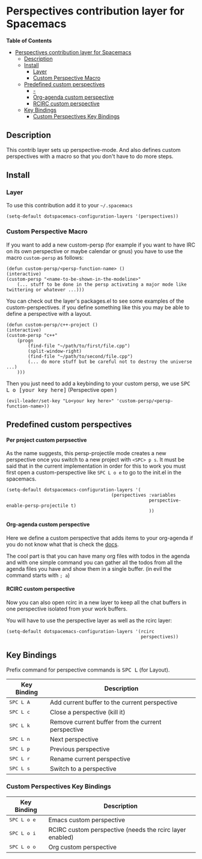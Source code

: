 # Perspectives contribution layer for Spacemacs

<!-- markdown-toc start - Don't edit this section. Run M-x markdown-toc/generate-toc again -->
**Table of Contents**

- [Perspectives contribution layer for Spacemacs](#perspectives-contribution-layer-for-spacemacs)
    - [Description](#description)
    - [Install](#install)
        - [Layer](#layer)
        - [Custom Perspective Macro](#custom-perspective-macro)
    - [Predefined custom perspectives](#predefined-custom-perspectives)
        - [-](#-)
        - [Org-agenda custom perspective](#org-agenda-custom-perspective)
        - [RCIRC custom perspective](#rcirc-custom-perspective)
    - [Key Bindings](#key-bindings)
        - [Custom Perspectives Key Bindings](#custom-perspectives-key-bindings)

<!-- markdown-toc end -->

## Description

This contrib layer sets up perspective-mode. And also defines custom
perspectives with a macro so that you don't have to do more steps.

## Install

### Layer

To use this contribution add it to your `~/.spacemacs`

```elisp
(setq-default dotspacemacs-configuration-layers '(perspectives))
```

### Custom Perspective Macro

If you want to add a new custom-persp (for example if you want to have
IRC on its own perspective or maybe calendar or gnus) you have to use
the macro `custom-persp` as follows:

```elisp
(defun custom-persp/<persp-function-name> ()
(interactive)
(custom-persp "<name-to-be-shown-in-the-modeline>"
    (... stuff to be done in the persp activating a major mode like twittering or whatever ...)))
```

You can check out the layer's packages.el to see some examples of the
custom-perspectives. if you define something like this you may be able
to define a perspective with a layout.

```elisp
(defun custom-persp/c++-project ()
(interactive)
(custom-persp "c++"
    (progn
        (find-file "~/path/to/first/file.cpp")
        (split-window-right)
        (find-file "~/path/to/second/file.cpp")
        (... do more stuff but be careful not to destroy the universe ...)
    )))
```

Then you just need to add a keybinding to your custom persp, we use
<kbd>SPC L o [your key here]</kbd> (Perspective open <key>)

```elisp
(evil-leader/set-key "Lo<your key here>" 'custom-persp/<persp-function-name>))
```

## Predefined custom perspectives

#### Per project custom perpsective

As the name suggests, this persp-projectile mode creates a new perspective
once you switch to a new project with `<SPC> p s`. It must be said that in the
current implementation in order for this to work you must first open a
custom-perspective like `SPC L o e` to go to the init.el in the spacemacs.

```elisp 
(setq-default dotspacemacs-configuration-layers '(
                                       (perspectives :variables
                                                     perspective-enable-persp-projectile t)
                                                     ))
```

#### Org-agenda custom perspective

Here we define a custom perspective that adds items to your org-agenda if you
do not know what that is check the
[docs](https://www.gnu.org/software/emacs/manual/html_node/org/Agenda-commands.html).

The cool part is that you can have many org files with todos in the agenda and
with one simple command you can gather all the todos from all the agenda files
you have and show them in a single buffer. (in evil the command starts with `;
a`)

#### RCIRC custom perspective

Now you can also open rcirc in a new layer to keep all the chat buffers in one
perspective isolated from your work buffers.

You will have to use the perspective layer as well as the rcirc layer:

```elisp
(setq-default dotspacemacs-configuration-layers '(rcirc
                                                  perspectives))
```

## Key Bindings

Prefix command for perspective commands is <kbd>SPC L</kbd> (for Layout).

Key Binding           |                 Description
----------------------|------------------------------------------------
<kbd>SPC L A</kbd>    | Add current buffer to the current perspective
<kbd>SPC L c</kbd>    | Close a perspective (kill it)
<kbd>SPC L k</kbd>    | Remove current buffer from the current perspective
<kbd>SPC L n</kbd>    | Next perspective
<kbd>SPC L p</kbd>    | Previous perspective
<kbd>SPC L r</kbd>    | Rename current perspective
<kbd>SPC L s</kbd>    | Switch to a perspective

### Custom Perspectives Key Bindings

Key Binding           |                 Description
----------------------|------------------------------------------------
<kbd>SPC L o e</kbd>  | Emacs custom perspective
<kbd>SPC L o i</kbd>  | RCIRC custom perspective (needs the rcirc layer enabled)
<kbd>SPC L o o</kbd>  | Org custom perspective
